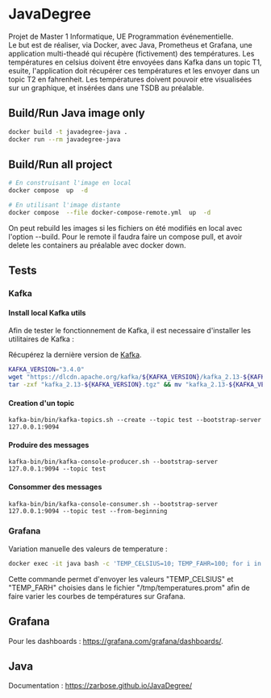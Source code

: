 # JavaDegree

Projet de Master 1 Informatique, UE Programmation événementielle.  
Le but est de réaliser, via Docker, avec Java, Prometheus et Grafana, une application multi-theadé qui récupère (fictivement) des températures. Les températures en celsius doivent être envoyées dans Kafka dans un topic T1, esuite, l'application doit récupérer ces températures et les envoyer dans un topic T2 en fahrenheit. Les températures doivent pouvoir etre visualisées sur un graphique, et insérées dans une TSDB au préalable.

## Build/Run Java image only

```bash
docker build -t javadegree-java .
docker run --rm javadegree-java
```

## Build/Run all project

```bash
# En construisant l'image en local
docker compose  up  -d

# En utilisant l'image distante
docker compose  --file docker-compose-remote.yml  up  -d
```

On peut rebuild les images si les fichiers on été modifiés en local avec l'option --build. Pour le remote il faudra faire un compose pull, et avoir delete les containers au préalable avec docker down.

## Tests

### Kafka

#### Install local Kafka utils

Afin de tester le fonctionnement de Kafka, il est necessaire d'installer les utilitaires de Kafka :

Récupérez la dernière version de [Kafka](https://dlcdn.apache.org/kafka/).

```bash
KAFKA_VERSION="3.4.0"
wget "https://dlcdn.apache.org/kafka/${KAFKA_VERSION}/kafka_2.13-${KAFKA_VERSION}.tgz"
tar -zxf "kafka_2.13-${KAFKA_VERSION}.tgz" && mv "kafka_2.13-${KAFKA_VERSION}" "kafka-bin" && rm -rf "kafka_2.13-${KAFKA_VERSION}.tgz"
```

#### Creation d'un topic

`kafka-bin/bin/kafka-topics.sh --create --topic test --bootstrap-server 127.0.0.1:9094`

#### Produire des messages

`kafka-bin/bin/kafka-console-producer.sh --bootstrap-server 127.0.0.1:9094 --topic test`

#### Consommer des messages

`kafka-bin/bin/kafka-console-consumer.sh --bootstrap-server 127.0.0.1:9094 --topic test --from-beginning`

### Grafana

Variation manuelle des valeurs de temperature : 

```bash
docker exec -it java bash -c 'TEMP_CELSIUS=10; TEMP_FAHR=100; for i in {0..6000}; do echo -e "temperature_celsius $TEMP_CELSIUS\ntemperature_fahrenheit $TEMP_FAHR\n" > /tmp/temperatures.prom; sleep 0.01; done'
```

Cette commande permet d'envoyer les valeurs "TEMP_CELSIUS" et "TEMP_FARH" choisies dans le fichier "/tmp/temperatures.prom" afin de faire varier les courbes de températures sur Grafana.

## Grafana

Pour les dashboards : <https://grafana.com/grafana/dashboards/>.

## Java

Documentation : <https://zarbose.github.io/JavaDegree/>
